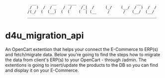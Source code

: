                 __       __     ____   _                       __        
               /  )  /  / _   /  /    /_|  /     (_/    (__/  /  )  /  / 
              /(_/  (  (__)  (  (    (  | (__     /      /   (__/  (__/  
              __________________________________________________________
               
                                                                                                                                                                                   

# d4u_migration_api #
An OpenCart extention that helps your connect the E-Commerce to ERP(s) and fetch/migrate data.
Below you're going to find the steps how to migrate the data from client's ERP(s) to your OpenCart -
through /admin. The extentions is going to insert/update the products to the DB so you can
find and display it on your E-Commerce.


